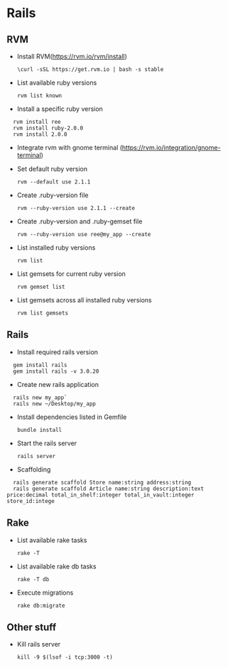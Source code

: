# Rails

## RVM

* Install RVM(https://rvm.io/rvm/install)

  `\curl -sSL https://get.rvm.io | bash -s stable`

* List available ruby versions

  `rvm list known`

* Install a specific ruby version
```
  rvm install ree
  rvm install ruby-2.0.0
  rvm install 2.0.0
```

* Integrate rvm with gnome terminal (https://rvm.io/integration/gnome-terminal)

* Set default ruby version

  `rvm --default use 2.1.1`

* Create .ruby-version file

  `rvm --ruby-version use 2.1.1 --create`

* Create .ruby-version and .ruby-gemset file

  `rvm --ruby-version use ree@my_app --create`

* List installed ruby versions

  `rvm list`

* List gemsets for current ruby version

  `rvm gemset list`

* List gemsets across all installed ruby versions

  `rvm list gemsets`

## Rails

* Install required rails version
```
  gem install rails
  gem install rails -v 3.0.20
```

* Create new rails application
```
  rails new my_app`
  rails new ~/Desktop/my_app
```

* Install dependencies listed in Gemfile

  `bundle install`

* Start the rails server

  `rails server`

* Scaffolding
```
  rails generate scaffold Store name:string address:string
  rails generate scaffold Article name:string description:text price:decimal total_in_shelf:integer total_in_vault:integer store_id:intege
```

## Rake

* List available rake tasks

  `rake -T`

* List available rake db tasks

  `rake -T db`

* Execute migrations

  `rake db:migrate`

## Other stuff

* Kill rails server

  `kill -9 $(lsof -i tcp:3000 -t)`
